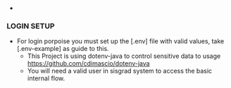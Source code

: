 - 

### LOGIN SETUP ###
- For login porpoise you must set up the [.env] file with valid values, take [.env-example] as guide to this. 
  - This Project is using dotenv-java to control sensitive data to usage
  https://github.com/cdimascio/dotenv-java
  - You will need a valid user in sisgrad system to access the basic internal flow.
